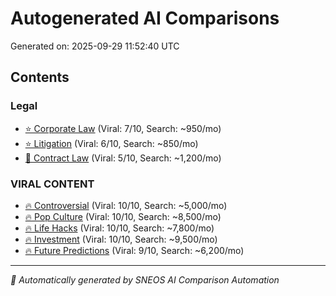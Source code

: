 # Autogenerated AI Comparisons

Generated on: 2025-09-29 11:52:40 UTC

## Contents

### Legal
- [⭐ Corporate Law](./chatgpt-vs-grok-vs-gemini-legal-corporate-law-2025.md) (Viral: 7/10, Search: ~950/mo)
- [⭐ Litigation](./chatgpt-vs-grok-vs-gemini-legal-litigation-2025.md) (Viral: 6/10, Search: ~850/mo)
- [📝 Contract Law](./chatgpt-vs-grok-vs-gemini-legal-contract-law-2025.md) (Viral: 5/10, Search: ~1,200/mo)

### VIRAL CONTENT
- [🔥 Controversial](./chatgpt-vs-grok-vs-gemini-viral-content-controversial-2025.md) (Viral: 10/10, Search: ~5,000/mo)
- [🔥 Pop Culture](./chatgpt-vs-grok-vs-gemini-viral-content-pop-culture-2025.md) (Viral: 10/10, Search: ~8,500/mo)
- [🔥 Life Hacks](./chatgpt-vs-grok-vs-gemini-viral-content-life-hacks-2025.md) (Viral: 10/10, Search: ~7,800/mo)
- [🔥 Investment](./chatgpt-vs-grok-vs-gemini-viral-content-investment-2025.md) (Viral: 10/10, Search: ~9,500/mo)
- [🔥 Future Predictions](./chatgpt-vs-grok-vs-gemini-viral-content-future-predictions-2025.md) (Viral: 9/10, Search: ~6,200/mo)

---
*🤖 Automatically generated by SNEOS AI Comparison Automation*
